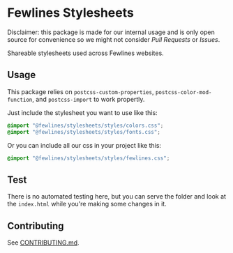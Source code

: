 # Fewlines Stylesheets 

Disclaimer: this package is made for our internal usage and is only open source for convenience so we might not consider _Pull Requests_ or _Issues_.

Shareable stylesheets used across Fewlines websites.

## Usage

This package relies on `postcss-custom-properties`, `postcss-color-mod-function`, and `postcss-import` to work propertly.

Just include the stylesheet you want to use like this:

```css
@import "@fewlines/stylesheets/styles/colors.css";
@import "@fewlines/stylesheets/styles/fonts.css";
```
Or you can include all our css in your project like this:
```css
@import "@fewlines/stylesheets/styles/fewlines.css";
```

## Test
There is no automated testing here, but you can serve the folder and look at the `index.html` while you're making some changes in it.

## Contributing

See [CONTRIBUTING.md](CONTRIBUTING.md).
